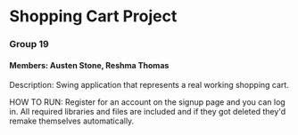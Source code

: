 # Shopping Cart Project
### Group 19
#### Members: Austen Stone, Reshma Thomas

Description:
Swing application that represents a real working shopping cart.

HOW TO RUN:
Register for an account on the signup page and you can log in. 
All required libraries and files are included and if they got deleted 
they'd remake themselves automatically.
